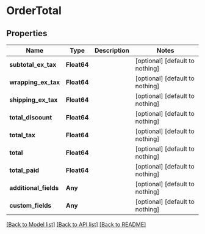 # OrderTotal


## Properties
Name | Type | Description | Notes
------------ | ------------- | ------------- | -------------
**subtotal_ex_tax** | **Float64** |  | [optional] [default to nothing]
**wrapping_ex_tax** | **Float64** |  | [optional] [default to nothing]
**shipping_ex_tax** | **Float64** |  | [optional] [default to nothing]
**total_discount** | **Float64** |  | [optional] [default to nothing]
**total_tax** | **Float64** |  | [optional] [default to nothing]
**total** | **Float64** |  | [optional] [default to nothing]
**total_paid** | **Float64** |  | [optional] [default to nothing]
**additional_fields** | **Any** |  | [optional] [default to nothing]
**custom_fields** | **Any** |  | [optional] [default to nothing]


[[Back to Model list]](../README.md#models) [[Back to API list]](../README.md#api-endpoints) [[Back to README]](../README.md)


